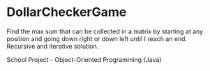 # DollarCheckerGame
Find the max sum that can be collected in a matrix by starting at any position and going down right or down left until I reach an end.  
Recursive and iterative solution.

School Project - Object-Oriented Programming (Java)
